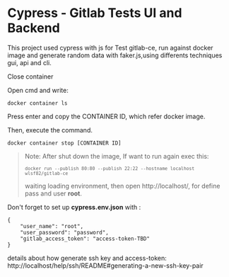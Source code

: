 # Cypress - Gitlab Tests UI and Backend
This project used cypress with js for Test gitlab-ce, run against docker image and generate random data with faker.js,using differents techniques gui, api and cli. 


Close container 

Open cmd and write:
<pre><code>docker container ls</code></pre>

Press enter and copy the CONTAINER ID, which refer docker image.


Then, execute the command.
<pre><code>docker container stop [CONTAINER ID]</code></pre>




> Note: After shut down the image, If want to run again exec this: <pre><code>`docker run --publish 80:80 --publish 22:22 --hostname localhost wlsf82/gitlab-ce`</code></pre>
> waiting loading environment, then open  http://localhost/, for define pass and user <strong>root</strong>. 
> 
<p>Don't forget to set up <strong>cypress.env.json</strong> with :</p>

<pre><code>{
    "user_name": "root",
    "user_password": "password",
    "gitlab_access_token": "access-token-TBD"
}
</code></pre>

details about how generate ssh key and access-token: http://localhost/help/ssh/README#generating-a-new-ssh-key-pair
